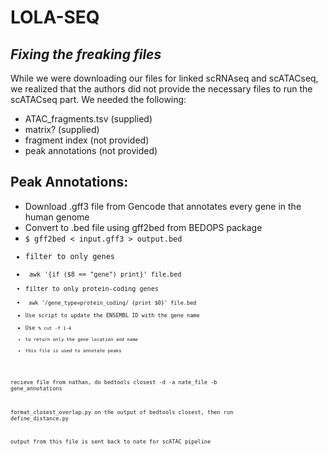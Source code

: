 # LOLA-SEQ
## _Fixing the freaking files_

While we were downloading our files for linked scRNAseq and scATACseq, we realized that the authors did not provide the necessary files to run the scATACseq part. We needed the following:

- ATAC_fragments.tsv (supplied)
- matrix? (supplied)
- fragment index (not provided)
- peak annotations (not provided)

## Peak Annotations:

- Download .gff3 file from Gencode that annotates every gene in the human genome
- Convert to .bed file using gff2bed from BEDOPS package
- <code>$ gff2bed < input.gff3 > output.bed
- filter to only genes
- <code> awk '{if ($8 == "gene") print}' file.bed
- filter to only protein-coding genes
- <code> awk '/gene_type=protein_coding/ {print $0}' file.bed
- Use script to update the ENSEMBL ID with the gene name
- Use <code>% cut -f 1-4
- to return only the gene location and name
- this file is used to annotate peaks

recieve file from nathan, do bedtools closest -d -a nate_file -b gene_annotations 

format_closest_overlap.py on the output of bedtools closest, then run define_distance.py

output from this file is sent back to nate for scATAC pipeline

